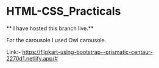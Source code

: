# HTML-CSS_Practicals
** I have hosted this branch live.**
 
 For the carousole I used Owl carousole.
 
 Link:- https://flipkart-using-bootstrap--prismatic-centaur-2270d1.netlify.app/#

